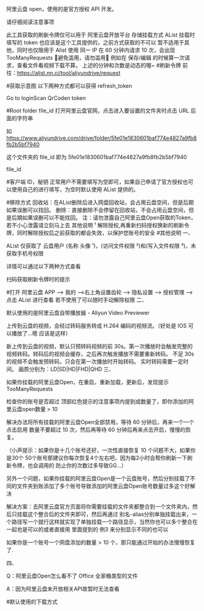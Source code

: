 阿里云盘 open，使用的是官方授权 API 开发。

请仔细阅读注意事项

此工具获取的刷新令牌仅可以用于 阿里云盘开放平台 存储挂载方式
AList 挂载时填写的 token 也应该是这个工具提供的，之前方式获取的不可以
暂不适用于其他，同时也仅限用于 Alist 使用
同一 IP 在 60 分钟内请求 10 次，会出现 TooManyRequests 🚫避免滥用，请勿滥用🚫
例如在 保存/编辑 的时候算一次请求，查看文件看视频下载不算。
上述的分钟和次数是动态的喔~
#刷新令牌
前往：https://alist.nn.ci/tool/aliyundrive/request

#获取示意图
以下两种方式都可以获得 refresh_token

Go to loginScan QrCoden
token

#Root folder file_id
打开阿里云盘官网，点击进入要设置的文件夹时点击 URL 后面的字符串

如 https://www.aliyundrive.com/drive/folder/5fe01e1830601baf774e4827a9fb8fb2b5bf7940

这个文件夹的 file_id 即为 5fe01e1830601baf774e4827a9fb8fb2b5bf7940

file_id

#客户端 ID，秘钥
正常用户不需要填写为空即可，如果自己申请了官方授权也可以使用自己的进行填写，为空时默认使用 AList 提供的。

#移除方式
回收站：在AList删除后进入网盘回收站，会占用云盘空间，但是后期如果误删可以找回。
删除：直接删除不会停留在回收站，不会占用云盘空间，但是后期如果误删可以不能找回。
注：请勿泄露自己阿里云盘Open获取的Token， 若不小心泄露请立刻马上去 其他说明 ¹ 解除授权,再重新扫码授权换新的刷新令牌，同时解除授权后之前获取的都会失效，以保护您账号的安全
#其他说明
一、

AList 仅获取了 云盘用户 (名称 头像 ¹)，(访问文件权限 ²)和(写入文件权限 ³)，未获取手机号权限

详情可以通过以下两种方式查看

扫码获取刷新令牌时的提示

#打开 阿里云盘 APP --> 我的 -->右上角设置齿轮 --> 隐私设置 --> 授权管理 --> 点击 AList 进行查看
若不使用了可以随时手动解除权限
二、

默认使用的是阿里云盘自带播放器 - Aliyun Video Previewer

上传到云盘的视频，会经过转码服务转成 H.264 编码的视频流。（好处是 IOS 可以播放了...嗯 应该是这样）

新上传到云盘的视频，默认只预转码视频的前 30s。第一次播放时会触发完整的视频转码。转码后的视频会缓存，之后再次触发播放不需要重新转码。
不足 30s 的视频不会触发预转码，只会在第一次播放时开始转码。
实时转码需要一定时间。
画质分别为：LD|SD|HD|FHD|QHD
三、

如果你挂载的阿里云盘Open，在重启，重新加载，更新后，发现提示 TooManyRequests

检查你的账号是否超过 顶部红色提示的注意事项内提到成数量了，即你添加的阿里云盘open数量 > 10

解决办法将所有挂载的阿里云盘Open全部禁用，等待 60 分钟后，再来一个一个点击启用 数量不要超过 10 次，然后再等待 60 分钟后再来点击开启，慢慢的恢复。

（小声提示：如果你是十几个账号还好，一次性直接恢复 10 个问题不大，如果你是30个 50个账号那建议你每次恢复4个左右吧，因为每2小时会帮你刷新一下刷新令牌，也会调用的 防止你的次数过多导致GG...）

另外一个问题，如果你挂载的阿里云盘Open是一个云盘账号，然后分别挂载了不同的文件夹到账添加了多个账号导致添加的阿里云盘Open账号数量过多这个好解决

解决方案：去阿里云盘官方页面将你需要挂载的文件夹都整合到一个文件夹内，然后只挂载这个整合后的文件夹即可，然后再通过 别名-alias分别单独挂载出来，一个路径写一个就行这样就实现了单独挂载一个路径显示，当然你也可以多个整合在一起也是可以的或者直接用 里面提到的 例3 来分别显示不同的也可以

如果你是一个账号一个网盘添加的数量 > 10 个，那只能通过开始的办法慢慢恢复了.

四、

Q：阿里云盘Open怎么看不了 Office 全家桶类型的文件

A：因为阿里云盘未开放相关API故暂时无法查看

#默认使用的下载方式